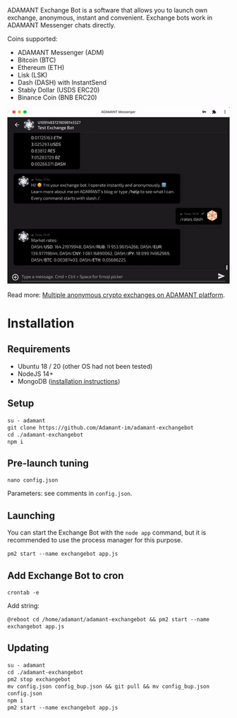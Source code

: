 ADAMANT Exchange Bot is a software that allows you to launch own exchange, anonymous, instant and convenient. Exchange bots work in ADAMANT Messenger chats directly.

Coins supported:

- ADAMANT Messenger (ADM)
- Bitcoin (BTC)
- Ethereum (ETH)
- Lisk (LSK)
- Dash (DASH) with InstantSend
- Stably Dollar (USDS ERC20)
- Binance Coin (BNB ERC20)

![Exchanging Dash to Ethereum](./assets/Exchanger-Dash-480-2x.gif)

Read more: [Multiple anonymous crypto exchanges on ADAMANT platform](https://medium.com/adamant-im/multiple-anonymous-crypto-exchanges-on-adamant-platform-11a607be0a9b).

# Installation

## Requirements

- Ubuntu 18 / 20 (other OS had not been tested)
- NodeJS 14+
- MongoDB ([installation instructions](https://docs.mongodb.com/manual/tutorial/install-mongodb-on-ubuntu/))

## Setup

```
su - adamant
git clone https://github.com/Adamant-im/adamant-exchangebot
cd ./adamant-exchangebot
npm i
```

## Pre-launch tuning

```
nano config.json
```

Parameters: see comments in `config.json`.

## Launching

You can start the Exchange Bot with the `node app` command, but it is recommended to use the process manager for this purpose.

```
pm2 start --name exchangebot app.js
```

## Add Exchange Bot to cron

```
crontab -e
```

Add string:

```
@reboot cd /home/adamant/adamant-exchangebot && pm2 start --name exchangebot app.js
```

## Updating

```
su - adamant
cd ./adamant-exchangebot
pm2 stop exchangebot
mv config.json config_bup.json && git pull && mv config_bup.json config.json
npm i
pm2 start --name exchangebot app.js
```
